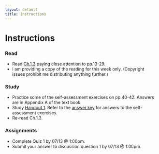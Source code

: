 ```yaml
---
layout: default
title: Instructions
---
```



# Instructions #


### Read

+ Read [Ch.1.3](/Teaching/Intro/1/ch1.3.pdf) paying close attention to pp.13-29. 
+ I am providing a copy of the reading for this week only. (Copyright issues prohibit me distributing anything further.)

### Study

+ Practice some of the self-assessment exercises on pp.40-42. Answers are in Appendix A of the text book.
+ Study [Handout 1](/Teaching/Intro/1/Handout). Refer to the [answer key](/Teaching/Intro/1/Answers) for answers to the self-assessment exercises. 
+ Re-read Ch.1.3.


### Assignments

+ Complete Quiz 1 by 07/13 @ 1:00pm.
+ Submit your answer to discussion question 1 by 07/13 @ 1:00pm.